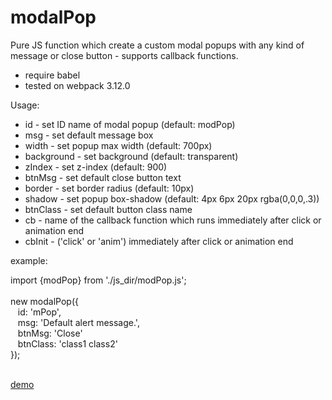 # modalPop
Pure JS function which create a custom modal popups with any kind of message or close button - supports callback functions.


* require babel
* tested on webpack 3.12.0


Usage:

- id - set ID name of modal popup (default: modPop)
- msg - set default message box
- width - set popup max width (default: 700px)
- background - set background (default: transparent)
- zIndex - set z-index (default: 900)
- btnMsg - set default close button text
- border - set border radius (default: 10px)
- shadow - set popup box-shadow (default: 4px 6px 20px rgba(0,0,0,.3))
- btnClass - set default button class name
- cb - name of the callback function which runs immediately after click or animation end
- cbInit - ('click' or 'anim') immediately after click or animation end

example:

import {modPop} from './js_dir/modPop.js';<br><br>
new modalPop({<br>
&nbsp;&nbsp;  id: 'mPop',<br>
&nbsp;&nbsp;  msg: '<span class="alert">Default alert message.</span>',<br>
&nbsp;&nbsp;  btnMsg: 'Close'<br>
&nbsp;&nbsp;  btnClass: 'class1 class2'<br>
});<br><br>

<a href="http://www.modweb.pl/projects/css-framework/">demo</a>

